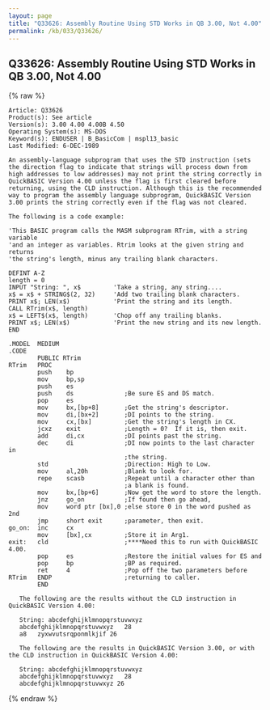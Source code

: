 ```yaml
---
layout: page
title: "Q33626: Assembly Routine Using STD Works in QB 3.00, Not 4.00"
permalink: /kb/033/Q33626/
---
```


## Q33626: Assembly Routine Using STD Works in QB 3.00, Not 4.00

{% raw %}

	Article: Q33626
	Product(s): See article
	Version(s): 3.00 4.00 4.00B 4.50
	Operating System(s): MS-DOS
	Keyword(s): ENDUSER | B_BasicCom | mspl13_basic
	Last Modified: 6-DEC-1989
	
	An assembly-language subprogram that uses the STD instruction (sets
	the direction flag to indicate that strings will process down from
	high addresses to low addresses) may not print the string correctly in
	QuickBASIC Version 4.00 unless the flag is first cleared before
	returning, using the CLD instruction. Although this is the recommended
	way to program the assembly language subprogram, QuickBASIC Version
	3.00 prints the string correctly even if the flag was not cleared.
	
	The following is a code example:
	
	'This BASIC program calls the MASM subprogram RTrim, with a string variable
	'and an integer as variables. Rtrim looks at the given string and returns
	'the string's length, minus any trailing blank characters.
	
	DEFINT A-Z
	length = 0
	INPUT "String: ", x$         'Take a string, any string....
	x$ = x$ + STRING$(2, 32)     'Add two trailing blank characters.
	PRINT x$; LEN(x$)            'Print the string and its length.
	CALL RTrim(x$, length)
	x$ = LEFT$(x$, length)       'Chop off any trailing blanks.
	PRINT x$; LEN(x$)            'Print the new string and its new length.
	END
	
	.MODEL  MEDIUM
	.CODE
	        PUBLIC RTrim
	RTrim   PROC
	        push    bp
	        mov     bp,sp
	        push    es
	        push    ds              ;Be sure ES and DS match.
	        pop     es
	        mov     bx,[bp+8]       ;Get the string's descriptor.
	        mov     di,[bx+2]       ;DI points to the string.
	        mov     cx,[bx]         ;Get the string's length in CX.
	        jcxz    exit            ;Length = 0?  If it is, then exit.
	        add     di,cx           ;DI points past the string.
	        dec     di              ;DI now points to the last character in
	                                ;the string.
	        std                     ;Direction: High to Low.
	        mov     al,20h          ;Blank to look for.
	        repe    scasb           ;Repeat until a character other than
	                                ;a blank is found.
	        mov     bx,[bp+6]       ;Now get the word to store the length.
	        jnz     go_on           ;If found then go ahead,
	        mov     word ptr [bx],0 ;else store 0 in the word pushed as 2nd
	        jmp     short exit      ;parameter, then exit.
	go_on:  inc     cx
	        mov     [bx],cx         ;Store it in Arg1.
	exit:   cld                     ;****Need this to run with QuickBASIC 4.00.
	        pop     es              ;Restore the initial values for ES and
	        pop     bp              ;BP as required.
	        ret     4               ;Pop off the two parameters before
	RTrim   ENDP                    ;returning to caller.
	        END
	
	   The following are the results without the CLD instruction in
	QuickBASIC Version 4.00:
	
	   String: abcdefghijklmnopqrstuvwxyz
	   abcdefghijklmnopqrstuvwxyz   28
	   a8   zyxwvutsrqponmlkjif 26
	
	   The following are the results in QuickBASIC Version 3.00, or with
	the CLD instruction in QuickBASIC Version 4.00:
	
	   String: abcdefghijklmnopqrstuvwxyz
	   abcdefghijklmnopqrstuvwxyz   28
	   abcdefghijklmnopqrstuvwxyz 26

{% endraw %}
